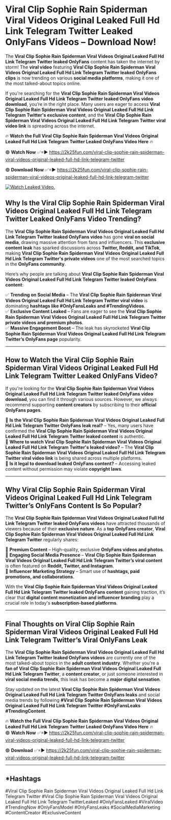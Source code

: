 # Viral Clip Sophie Rain Spiderman Viral Videos Original Leaked Full Hd Link Telegram Twitter Leaked OnlyFans Videos – Download Now!

The **Viral Clip Sophie Rain Spiderman Viral Videos Original Leaked Full Hd Link Telegram Twitter leaked OnlyFans** content has taken the internet by storm! The **viral video** featuring **Viral Clip Sophie Rain Spiderman Viral Videos Original Leaked Full Hd Link Telegram Twitter leaked OnlyFans clips** is now trending on various **social media platforms**, making it one of the most talked-about topics online.  

If you're searching for the **Viral Clip Sophie Rain Spiderman Viral Videos Original Leaked Full Hd Link Telegram Twitter leaked OnlyFans video download**, you’re in the right place. Many users are eager to access **Viral Clip Sophie Rain Spiderman Viral Videos Original Leaked Full Hd Link Telegram Twitter's exclusive content**, and the **Viral Clip Sophie Rain Spiderman Viral Videos Original Leaked Full Hd Link Telegram Twitter viral video link** is spreading across the internet.  

🔥 **Watch the Full Viral Clip Sophie Rain Spiderman Viral Videos Original Leaked Full Hd Link Telegram Twitter Leaked OnlyFans Video Here** 🔥  

🟢 **Watch Now** ✅=► https://2k25fun.com/viral-clip-sophie-rain-spiderman-viral-videos-original-leaked-full-hd-link-telegram-twitter

🟢 **Download Now** ✅=► https://2k25fun.com/viral-clip-sophie-rain-spiderman-viral-videos-original-leaked-full-hd-link-telegram-twitter

[![Watch Leaked Video.](https://miro.medium.com/v2/resize:fit:828/format:webp/1*cilzJN44JGOrTw9NJCrNHA.gif "Watch Leaked Video")](https://2k25fun.com/viral-clip-sophie-rain-spiderman-viral-videos-original-leaked-full-hd-link-telegram-twitter)

## **Why Is the Viral Clip Sophie Rain Spiderman Viral Videos Original Leaked Full Hd Link Telegram Twitter Leaked OnlyFans Video Trending?**  

The **Viral Clip Sophie Rain Spiderman Viral Videos Original Leaked Full Hd Link Telegram Twitter leaked OnlyFans video** has gone **viral on social media**, drawing massive attention from fans and influencers. This **exclusive content leak** has sparked discussions across **Twitter, Reddit, and TikTok**, making **Viral Clip Sophie Rain Spiderman Viral Videos Original Leaked Full Hd Link Telegram Twitter's private videos** one of the most searched topics in the **OnlyFans community**.  

Here’s why people are talking about **Viral Clip Sophie Rain Spiderman Viral Videos Original Leaked Full Hd Link Telegram Twitter leaked OnlyFans content**:  

✅ **Trending on Social Media** – The **Viral Clip Sophie Rain Spiderman Viral Videos Original Leaked Full Hd Link Telegram Twitter viral video** is dominating **hashtags like #OnlyFansLeaks and #TrendingVideos**.  
✅ **Exclusive Content Leaked** – Fans are eager to see the **Viral Clip Sophie Rain Spiderman Viral Videos Original Leaked Full Hd Link Telegram Twitter private videos and premium photos**.  
✅ **Massive Engagement Boost** – The leak has skyrocketed **Viral Clip Sophie Rain Spiderman Viral Videos Original Leaked Full Hd Link Telegram Twitter’s OnlyFans page** popularity.  

---

## **How to Watch the Viral Clip Sophie Rain Spiderman Viral Videos Original Leaked Full Hd Link Telegram Twitter Leaked OnlyFans Video?**  

If you're looking for the **Viral Clip Sophie Rain Spiderman Viral Videos Original Leaked Full Hd Link Telegram Twitter leaked OnlyFans video download**, you can find it through various sources. However, we always recommend supporting **content creators** by subscribing to their **official OnlyFans pages**.  

🔹 **Is the Viral Clip Sophie Rain Spiderman Viral Videos Original Leaked Full Hd Link Telegram Twitter OnlyFans leak real?** – Yes, many users have confirmed the **Viral Clip Sophie Rain Spiderman Viral Videos Original Leaked Full Hd Link Telegram Twitter leaked content** is authentic.  
🔹 **Where to watch Viral Clip Sophie Rain Spiderman Viral Videos Original Leaked Full Hd Link Telegram Twitter's leaked video?** – The **Viral Clip Sophie Rain Spiderman Viral Videos Original Leaked Full Hd Link Telegram Twitter viral video link** is being shared across multiple platforms.  
🔹 **Is it legal to download leaked OnlyFans content?** – Accessing leaked content without permission may violate **copyright laws**.  

---

## **Why Viral Clip Sophie Rain Spiderman Viral Videos Original Leaked Full Hd Link Telegram Twitter’s OnlyFans Content Is So Popular?**  

The **Viral Clip Sophie Rain Spiderman Viral Videos Original Leaked Full Hd Link Telegram Twitter leaked OnlyFans videos** have attracted thousands of viewers because of their **exclusive nature**. As a **top OnlyFans creator**, **Viral Clip Sophie Rain Spiderman Viral Videos Original Leaked Full Hd Link Telegram Twitter** regularly shares:  

📌 **Premium Content** – High-quality, exclusive **OnlyFans videos and photos**.  
📌 **Engaging Social Media Presence** – **Viral Clip Sophie Rain Spiderman Viral Videos Original Leaked Full Hd Link Telegram Twitter’s viral content** is often featured on **Reddit, Twitter, and Instagram**.  
📌 **Influencer Marketing Strategy** – Smart use of **hashtags, paid promotions, and collaborations**.  

With the **Viral Clip Sophie Rain Spiderman Viral Videos Original Leaked Full Hd Link Telegram Twitter leaked OnlyFans content** gaining traction, it’s clear that **digital content monetization and influencer branding** play a crucial role in today's **subscription-based platforms**.  

---

## **Final Thoughts on Viral Clip Sophie Rain Spiderman Viral Videos Original Leaked Full Hd Link Telegram Twitter’s Viral OnlyFans Leak**  

The **Viral Clip Sophie Rain Spiderman Viral Videos Original Leaked Full Hd Link Telegram Twitter leaked OnlyFans videos** are currently one of the most talked-about topics in the **adult content industry**. Whether you're a **fan of Viral Clip Sophie Rain Spiderman Viral Videos Original Leaked Full Hd Link Telegram Twitter**, a **content creator**, or just someone interested in **viral social media trends**, this leak has become a **major digital sensation**.  

Stay updated on the latest **Viral Clip Sophie Rain Spiderman Viral Videos Original Leaked Full Hd Link Telegram Twitter OnlyFans leaks** and social media trends by following **#Viral Clip Sophie Rain Spiderman Viral Videos Original Leaked Full Hd Link Telegram Twitter #OnlyFansLeaks #TrendingContent**.  

🔥 **Watch the Full Viral Clip Sophie Rain Spiderman Viral Videos Original Leaked Full Hd Link Telegram Twitter Leaked OnlyFans Video Here** 🔥  
🟢 **Watch Now** ✅=► https://2k25fun.com/viral-clip-sophie-rain-spiderman-viral-videos-original-leaked-full-hd-link-telegram-twitter

🟢 **Download** ✅=► https://2k25fun.com/viral-clip-sophie-rain-spiderman-viral-videos-original-leaked-full-hd-link-telegram-twitter

---

## *Hashtags
#Viral Clip Sophie Rain Spiderman Viral Videos Original Leaked Full Hd Link Telegram Twitter #Viral Clip Sophie Rain Spiderman Viral Videos Original Leaked Full Hd Link Telegram TwitterLeaked #OnlyFansLeaked #ViralVideo #TrendingNow #OnlyFansModel #OnlyFansLeaks #SocialMediaMarketing #ContentCreator #ExclusiveContent  